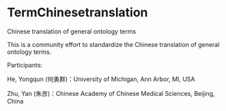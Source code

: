 # TermChinesetranslation
Chinese translation of general ontology terms

This is a community effort to standardize the Chinese translation of general ontology terms.

Participants:

He, Yongqun (何勇群)：University of Michigan, Ann Arbor, MI, USA

Zhu, Yan (朱彦)：Chinese Academy of Chinese Medical Sciences, Beijing, China

